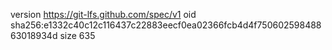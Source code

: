 version https://git-lfs.github.com/spec/v1
oid sha256:e1332c40c12c116437c22883eecf0ea02366fcb4d4f75060259848863018934d
size 635
